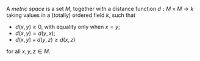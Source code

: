 A *metric space* is a set $M$, together with a distance function $d: M \times M \to k$ taking values in a (totally) ordered field $k$, such that

- $d(x, y) \geq 0$, with equality only when $x = y$;
- $d(x, y) = d(y, x)$;
- $d(x, y) + d(y, z) \geq d(x, z)$

for all $x, y, z \in M$.

